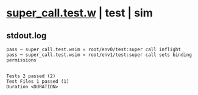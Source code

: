 # [super_call.test.w](../../../../../examples/tests/valid/super_call.test.w) | test | sim

## stdout.log
```log
pass ─ super_call.test.wsim » root/env0/test:super call inflight                
pass ─ super_call.test.wsim » root/env1/test:super call sets binding permissions
 
 
Tests 2 passed (2)
Test Files 1 passed (1)
Duration <DURATION>
```

